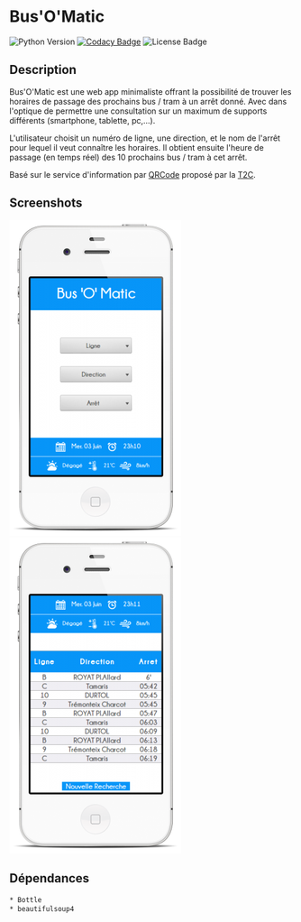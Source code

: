 # Bus'O'Matic
![Python Version](https://img.shields.io/badge/python-2.7-orange.svg)
[![Codacy Badge](https://img.shields.io/badge/code%20quality-B-brightgreen.svg)](https://www.codacy.com/app/Oxmel/busomatic?utm_source=github.com&amp;utm_medium=referral&amp;utm_content=Oxmel/busomatic&amp;utm_campaign=Badge_Grade)
![License Badge](https://img.shields.io/badge/license-GPLv3-blue.svg)


## Description

Bus'O'Matic est une web app minimaliste offrant la possibilité de trouver les
horaires de passage des prochains bus / tram à un arrêt donné. Avec dans
l'optique de permettre une consultation sur un maximum de supports différents
(smartphone, tablette, pc,...).

L'utilisateur choisit un numéro de ligne, une direction, et le nom de l'arrêt
pour lequel il veut connaître les horaires. Il obtient ensuite l'heure de
passage (en temps réel) des 10 prochains bus / tram à cet arrêt.

Basé sur le service d'information par [QRCode](https://www.t2c.fr/horaires-par-qrcode) proposé par la [T2C](https://www.t2c.fr).


## Screenshots

![initial-search](/screenshots/initial-search.png?raw=true)
![search-result](/screenshots/search-result.png?raw=true)


## Dépendances

	* Bottle
	* beautifulsoup4


